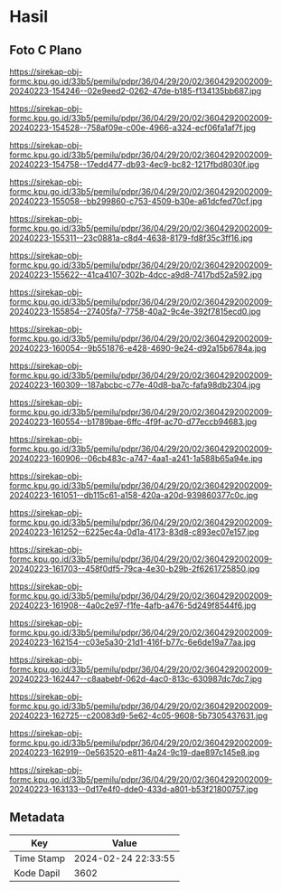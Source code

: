 # Hasil

## Foto C Plano

https://sirekap-obj-formc.kpu.go.id/33b5/pemilu/pdpr/36/04/29/20/02/3604292002009-20240223-154246--02e9eed2-0262-47de-b185-f134135bb687.jpg

https://sirekap-obj-formc.kpu.go.id/33b5/pemilu/pdpr/36/04/29/20/02/3604292002009-20240223-154528--758af09e-c00e-4966-a324-ecf06fa1af7f.jpg

https://sirekap-obj-formc.kpu.go.id/33b5/pemilu/pdpr/36/04/29/20/02/3604292002009-20240223-154758--17edd477-db93-4ec9-bc82-1217fbd8030f.jpg

https://sirekap-obj-formc.kpu.go.id/33b5/pemilu/pdpr/36/04/29/20/02/3604292002009-20240223-155058--bb299860-c753-4509-b30e-a61dcfed70cf.jpg

https://sirekap-obj-formc.kpu.go.id/33b5/pemilu/pdpr/36/04/29/20/02/3604292002009-20240223-155311--23c0881a-c8d4-4638-8179-fd8f35c3ff16.jpg

https://sirekap-obj-formc.kpu.go.id/33b5/pemilu/pdpr/36/04/29/20/02/3604292002009-20240223-155622--41ca4107-302b-4dcc-a9d8-7417bd52a592.jpg

https://sirekap-obj-formc.kpu.go.id/33b5/pemilu/pdpr/36/04/29/20/02/3604292002009-20240223-155854--27405fa7-7758-40a2-9c4e-392f7815ecd0.jpg

https://sirekap-obj-formc.kpu.go.id/33b5/pemilu/pdpr/36/04/29/20/02/3604292002009-20240223-160054--9b551876-e428-4690-9e24-d92a15b6784a.jpg

https://sirekap-obj-formc.kpu.go.id/33b5/pemilu/pdpr/36/04/29/20/02/3604292002009-20240223-160309--187abcbc-c77e-40d8-ba7c-fafa98db2304.jpg

https://sirekap-obj-formc.kpu.go.id/33b5/pemilu/pdpr/36/04/29/20/02/3604292002009-20240223-160554--b1789bae-6ffc-4f9f-ac70-d77eccb94683.jpg

https://sirekap-obj-formc.kpu.go.id/33b5/pemilu/pdpr/36/04/29/20/02/3604292002009-20240223-160906--06cb483c-a747-4aa1-a241-1a588b65a94e.jpg

https://sirekap-obj-formc.kpu.go.id/33b5/pemilu/pdpr/36/04/29/20/02/3604292002009-20240223-161051--db115c61-a158-420a-a20d-939860377c0c.jpg

https://sirekap-obj-formc.kpu.go.id/33b5/pemilu/pdpr/36/04/29/20/02/3604292002009-20240223-161252--6225ec4a-0d1a-4173-83d8-c893ec07e157.jpg

https://sirekap-obj-formc.kpu.go.id/33b5/pemilu/pdpr/36/04/29/20/02/3604292002009-20240223-161703--458f0df5-79ca-4e30-b29b-2f6261725850.jpg

https://sirekap-obj-formc.kpu.go.id/33b5/pemilu/pdpr/36/04/29/20/02/3604292002009-20240223-161908--4a0c2e97-f1fe-4afb-a476-5d249f8544f6.jpg

https://sirekap-obj-formc.kpu.go.id/33b5/pemilu/pdpr/36/04/29/20/02/3604292002009-20240223-162154--c03e5a30-21d1-416f-b77c-6e6de19a77aa.jpg

https://sirekap-obj-formc.kpu.go.id/33b5/pemilu/pdpr/36/04/29/20/02/3604292002009-20240223-162447--c8aabebf-062d-4ac0-813c-630987dc7dc7.jpg

https://sirekap-obj-formc.kpu.go.id/33b5/pemilu/pdpr/36/04/29/20/02/3604292002009-20240223-162725--c20083d9-5e62-4c05-9608-5b7305437631.jpg

https://sirekap-obj-formc.kpu.go.id/33b5/pemilu/pdpr/36/04/29/20/02/3604292002009-20240223-162919--0e563520-e811-4a24-9c19-dae897c145e8.jpg

https://sirekap-obj-formc.kpu.go.id/33b5/pemilu/pdpr/36/04/29/20/02/3604292002009-20240223-163133--0d17e4f0-dde0-433d-a801-b53f21800757.jpg


## Metadata

| Key        | Value               |
| ---------- | ------------------- |
| Time Stamp | 2024-02-24 22:33:55 |
| Kode Dapil | 3602                |



